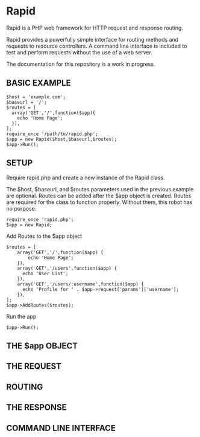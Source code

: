 # Rapid
Rapid is a PHP web framework for HTTP request and response routing.

Rapid provides a puwerfully simple interface for routing methods and requests to resource controllers. A command line interface is included to test and perform requests without the use of a web server.

The documentation for this repository is a work in progress.

## BASIC EXAMPLE

    $host = 'example.com';
    $baseurl = '/';
    $routes = [
      array('GET','/',function($app){
        echo 'Home Page';
      }),
    ];
    require_once '/path/to/rapid.php';
    $app = new Rapid($host,$baseurl,$routes);
    $app->Run();
    
## SETUP

Require rapid.php and create a new instance of the Rapid class.

The $host, $baseurl, and $routes parameters used in the previous example are optional. Routes can be added after the $app object is created. Routes are required for the class to function properly. Without them, this robot has no purpose.

    require_once 'rapid.php';
    $app = new Rapid;

Add Routes to the $app object

    $routes = [
        array('GET','/',function($app) {
            echo 'Home Page';
        }),
        array('GET','/users',function($app) {
          echo 'User List';
        }),
        array('GET','/users/:username',function($app) {
          echo 'Profile for ' . $app->request['params']['username'];
        }),
    ];
    $app->AddRoutes($routes);

Run the app

    $app->Run();


## THE $app OBJECT

## THE REQUEST

## ROUTING

## THE RESPONSE

## COMMAND LINE INTERFACE
